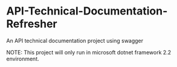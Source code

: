 # API-Technical-Documentation-Refresher
An API technical documentation project using swagger

NOTE: This project will only run in microsoft dotnet framework 2.2 environment.
